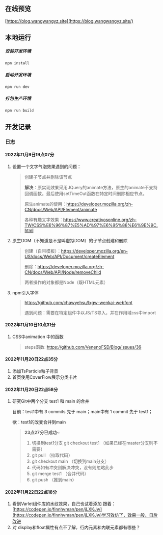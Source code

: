 <!--
 * @Descripttion: 
 * @version: 
 * @Author: 王远昭
 * @Date: 2022-07-04 19:37:34
 * @LastEditors: 王远昭
 * @LastEditTime: 2022-11-23 23:00:59
-->

## 在线预览

[https://blog.wangwangyz.site](https://blog.wangwangyz.site/)

## 本地运行

##### 安装开发环境

```
npm install
```

##### 启动开发环境

```
npm run dev
```

##### 打包生产环境

```
npm run build
```


## 开发记录

### 日志

#### 2022年11月9日19点07分

1. 设置一个文字气泡效果遇到的问题：

   > 创建子节点并删除该节点
   >
   > **解决**：原实现效果采用JQuery的animate方法，原生的animate不支持回调函数。最后使用setTimeOut函数在特定时间删除相应节点。
   >
   > 原生animate的使用：https://developer.mozilla.org/zh-CN/docs/Web/API/Element/animate
   >
   > 各种有趣文字效果：https://www.creativosonline.org/zh-TW/CSS%E6%96%87%E5%AD%97%E6%95%88%E6%9E%9C.html

2. 原生DOM（不知道是不是叫虚拟DOM）的子节点创建和删除

   > 创建（自带模板）：https://developer.mozilla.org/en-US/docs/Web/API/Document/createElement
   >
   > 删除：https://developer.mozilla.org/zh-CN/docs/Web/API/Node/removeChild
   >
   > 两者操作的对象都是Node（既HTML元素）

2. npm引入字体

   > https://github.com/chawyehsu/lxgw-wenkai-webfont
   >
   > 遇到问题：需要在特定组件中以JS/TS导入，并在作用域css中import

#### 2022年11月10日10点31分

1. CSS中animation 中的函数

   > steps函数:  https://github.com/VenenoFSD/Blog/issues/36

#### 2022年11月20日22点35分

1. 添加TsParticle粒子背景
2. 首页使用CoverFlow展示分类卡片

#### 2022年11月20日22点58分

1. 研究Git中两个分支 test1 和 main 的合并
   
    目前：test1中有 3 commits 先于 main；main中有 1 commit 先于 test1；
    
    欲：test1的改变合并到main
    > **23点27分已成功~**
    >
    > 1. 切换到test1分支 git checkout test1 （如果已经在master分支则不需要）
    > 2. git pull （拉取代码）
    > 3. git checkout main （切换到main分支）
    > 4. 代码如有冲突则解决冲突，没有则忽略此步
    > 5. git merge test1 （合并代码）
    > 6. git push （推到main）
    >
    > 

#### 2022年11月22日22点18分

1. 看到Varlet组件库的水纹效果，自己也试着添加
   跟着：[https://codepen.io/finnhvman/pen/jLXKJw](https://codepen.io/finnhvman/pen/jLXKJw)学习效仿了，效果一般，日后改进
2. 对 display和float属性有点不了解，行内元素和内联元素都有哪些？